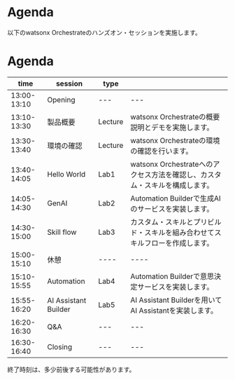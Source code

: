 # Agenda

以下のwatsonx Orchestrateのハンズオン・セッションを実施します。

# Agenda
|time|session|type||
|-------|----|----|---|
|13:00-13:10|Opening|---|---|
|13:10-13:30|製品概要|Lecture|watsonx Orchestrateの概要説明とデモを実施します。|
|13:30-13:40|環境の確認|Lecture|watsonx Orchestrateの環境の確認を行います。|
|13:40-14:05|Hello World|Lab1|watsonx Orchestrateへのアクセス方法を確認し、カスタム・スキルを構成します。|
|14:05-14:30|GenAI|Lab2|Automation Builderで生成AIのサービスを実装します。|
|14:30-15:00|Skill flow|Lab3|カスタム・スキルとプリビルド・スキルを組み合わせてスキルフローを作成します。|
|15:00-15:10|休憩|----|----|
|15:10-15:55|Automation|Lab4|Automation Builderで意思決定サービスを実装します。|
|15:55-16:20|AI Assistant Builder|Lab5|AI Assistant Builderを用いてAI Assistantを実装します。|
|16:20-16:30|Q&A|---|---|
|16:30-16:40|Closing|---|---|

終了時刻は、多少前後する可能性があります。